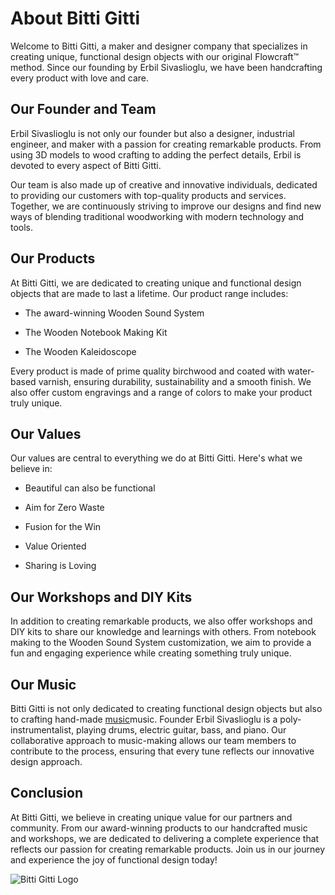 # About Bitti Gitti

Welcome to Bitti Gitti, a maker and designer company that specializes in creating unique, functional design objects with our original Flowcraft™ method. Since our founding by Erbil Sivaslioglu, we have been handcrafting every product with love and care.

## Our Founder and Team

Erbil Sivaslioglu is not only our founder but also a designer, industrial engineer, and maker with a passion for creating remarkable products. From using 3D models to wood crafting to adding the perfect details, Erbil is devoted to every aspect of Bitti Gitti.

Our team is also made up of creative and innovative individuals, dedicated to providing our customers with top-quality products and services. Together, we are continuously striving to improve our designs and find new ways of blending traditional woodworking with modern technology and tools.

## Our Products

At Bitti Gitti, we are dedicated to creating unique and functional design objects that are made to last a lifetime. Our product range includes:

* The award-winning Wooden Sound System

* The Wooden Notebook Making Kit

* The Wooden Kaleidoscope

Every product is made of prime quality birchwood and coated with water-based varnish, ensuring durability, sustainability and a smooth finish. We also offer custom engravings and a range of colors to make your product truly unique.

## Our Values

Our values are central to everything we do at Bitti Gitti. Here's what we believe in:

* Beautiful can also be functional

* Aim for Zero Waste

* Fusion for the Win

* Value Oriented

* Sharing is Loving

## Our Workshops and DIY Kits

In addition to creating remarkable products, we also offer workshops and DIY kits to share our knowledge and learnings with others. From notebook making to the Wooden Sound System customization, we aim to provide a fun and engaging experience while creating something truly unique.

## Our Music

Bitti Gitti is not only dedicated to creating functional design objects but also to crafting hand-made [music](/music)music. Founder Erbil Sivaslioglu is a poly-instrumentalist, playing drums, electric guitar, bass, and piano. Our collaborative approach to music-making allows our team members to contribute to the process, ensuring that every tune reflects our innovative design approach.

## Conclusion

At Bitti Gitti, we believe in creating unique value for our partners and community. From our award-winning products to our handcrafted music and workshops, we are dedicated to delivering a complete experience that reflects our passion for creating remarkable products. Join us in our journey and experience the joy of functional design today!

![Bitti Gitti Logo](/public/bitti-gitti-logo.svg)
